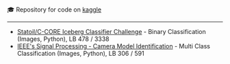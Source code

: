 :mortar_board: Repository for code on [kaggle](https://www.kaggle.com/apletea)

---
* [Statoil/C-CORE Iceberg Classifier Challenge](https://github.com/apletea/kagle/tree/master/Statoil_C-CORE%20Iceberg%20Classifier%20Challenge) - Binary Classification (Images, Python), LB 478 / 3338
* [IEEE's Signal Processing  - Camera Model Identification](https://github.com/apletea/kagle/tree/master/IEEE's%20Signal%20Processing%20Society%20-%20Camera%20Model%20Identification) - Multi Class Classification (Images, Python), LB 306 / 591
